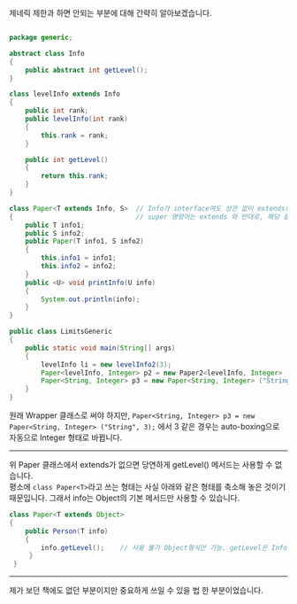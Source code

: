 제네릭 제한과 하면 안되는 부분에 대해 간략히 알아보겠습니다.

~~~java

package generic;

abstract class Info
{
    public abstract int getLevel();
}

class levelInfo extends Info
{
    public int rank;
    public levelInfo(int rank)
    {
        this.rank = rank;
    }

    public int getLevel()
    {
        return this.rank;
    }
}

class Paper<T extends Info, S>  // Info가 interface여도 상관 없이 extends로 받아옴.
{                               // super 명령어는 extends 와 반대로, 해당 클래스만 제외한다는 뜻.
    public T info1;
    public S info2;
    public Paper(T info1, S info2)
    {
        this.info1 = info1;
        this.info2 = info2;
    }
    public <U> void printInfo(U info)
    {
        System.out.println(info);
    }
}

public class LimitsGeneric
{
    public static void main(String[] args)
    {
        levelInfo li = new levelInfo2(3);
        Paper<levelInfo, Integer> p2 = new Paper2<levelInfo, Integer> (li, 3);
        Paper<String, Integer> p3 = new Paper<String, Integer> ("String", 3); // error! Info를 상속받은 클래스만 사용 가능.
    }
}
~~~

원래 Wrapper 클래스로 써야 하지만, `Paper<String, Integer> p3 = new Paper<String, Integer> ("String", 3);` 에서 3 같은 경우는
auto-boxing으로 자동으로 Integer 형태로 바뀝니다.

---

위 Paper 클래스에서 extends가 없으면 당연하게 getLevel() 메서드는 사용할 수 없습니다.  
평소에 `class Paper<T>`라고 쓰는 형태는 사실 아래와 같은 형태를 축소해 놓은 것이기 때문입니다.
그래서 info는 Object의 기본 메서드만 사용할 수 있습니다.

~~~java
class Paper<T extends Object>
{
    public Person(T info)
    {
        info.getLevel();    // 사용 불가 Object형식만 가능. getLevel은 Info를 상속받은 애들만 구현했으니까.
     }
 }
~~~

---

제가 보던 책에도 없던 부분이지만 중요하게 쓰일 수 있을 법 한 부분이었습니다.
